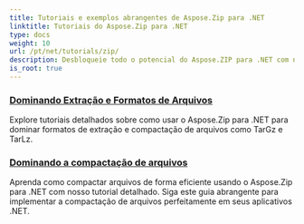 ```yaml
---
title: Tutoriais e exemplos abrangentes de Aspose.Zip para .NET
linktitle: Tutoriais do Aspose.Zip para .NET
type: docs
weight: 10
url: /pt/net/tutorials/zip/
description: Desbloqueie todo o potencial do Aspose.ZIP para .NET com nossos tutoriais detalhados e exemplos práticos. Aprenda como compactar, extrair e gerenciar arquivos ZIP de forma eficiente em seus aplicativos .NET.
is_root: true
---
```


### [Dominando Extração e Formatos de Arquivos](./mastering-archive-extraction-and-formats/)
Explore tutoriais detalhados sobre como usar o Aspose.Zip para .NET para dominar formatos de extração e compactação de arquivos como TarGz e TarLz.
### [Dominando a compactação de arquivos](./file-compress/)
Aprenda como compactar arquivos de forma eficiente usando o Aspose.Zip para .NET com nosso tutorial detalhado. Siga este guia abrangente para implementar a compactação de arquivos perfeitamente em seus aplicativos .NET.